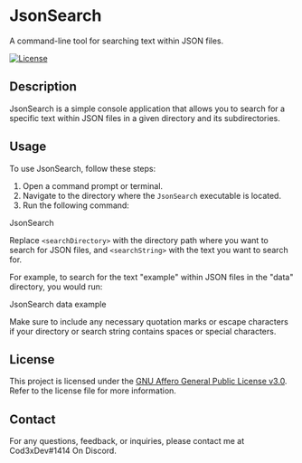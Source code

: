 # JsonSearch

A command-line tool for searching text within JSON files.

[![License](https://img.shields.io/badge/License-AGPL%20v3.0-blue.svg)](LICENSE.txt)

## Description

JsonSearch is a simple console application that allows you to search for a specific text within JSON files in a given directory and its subdirectories.

## Usage

To use JsonSearch, follow these steps:

1. Open a command prompt or terminal.
2. Navigate to the directory where the `JsonSearch` executable is located.
3. Run the following command:

JsonSearch <searchDirectory> <searchString>

Replace `<searchDirectory>` with the directory path where you want to search for JSON files, and `<searchString>` with the text you want to search for.

For example, to search for the text "example" within JSON files in the "data" directory, you would run:
  
JsonSearch data example

Make sure to include any necessary quotation marks or escape characters if your directory or search string contains spaces or special characters.

## License

This project is licensed under the [GNU Affero General Public License v3.0](LICENSE.txt). Refer to the license file for more information.

## Contact

For any questions, feedback, or inquiries, please contact me at Cod3xDev#1414 On Discord.
